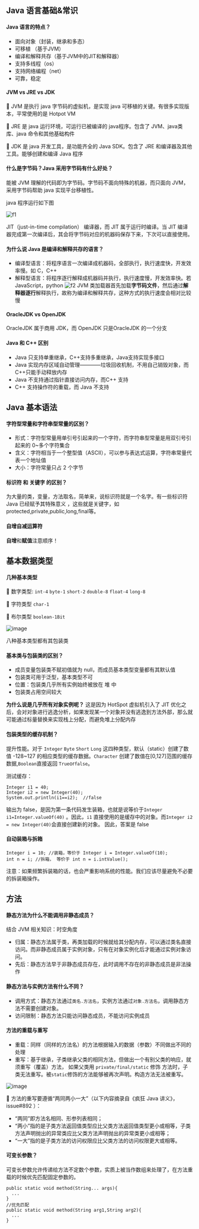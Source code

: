 ## Java 语言基础&常识
#### Java 语言的特点？
- 面向对象（封装，继承和多态）
- 可移植 （基于JVM）
- 编译和解释共存（基于JVM中的JIT和解释器）
- 支持多线程（os）
- 支持网络编程（net）
- 可靠，稳定

#### JVM vs JRE vs JDK
🚩 JVM 是执行 java 字节码的虚拟机，是实现 java 可移植的关键。有很多实现版本，平常使用的是 Hotpot VM

🚩 JRE 是 java 运行环境，可运行已被编译的 java程序。包含了 JVM、java类库、java 命令和其他基础构件

🚩 JDK 是 java 开发工具，是功能齐全的 Java SDK。包含了 JRE 和编译器及其他工具。能够创建和编译 Java 程序

#### 什么是字节码？Java 采用字节码有什么好处？
能被 JVM 理解的代码即为字节码。字节码不面向特殊的机器，而只面向 JVM，采用字节码帮助 java 实现平台移植性。

java 程序运行如下图

![f1](https://javaguide.cn/assets/java%E7%A8%8B%E5%BA%8F%E8%BD%AC%E5%8F%98%E4%B8%BA%E6%9C%BA%E5%99%A8%E4%BB%A3%E7%A0%81%E7%9A%84%E8%BF%87%E7%A8%8B.3af43aee.png)

 JIT（just-in-time compilation） 编译器，而 JIT 属于运行时编译。当 JIT 编译器完成第一次编译后，其会将字节码对应的机器码保存下来，下次可以直接使用。

#### 为什么说 Java 是编译和解释共存的语言？
- 编译型语言：将程序语言一次编译成机器码，全部执行，执行速度快，开发效率慢。如 C，C++
- 解释型语言：将程序逐行解释成机器码并执行，执行速度慢，开发效率快。若 JavaScript，python
![f2](https://javaguide.cn/assets/%E7%BC%96%E8%AF%91%E5%9E%8B%E8%AF%AD%E8%A8%80%E5%92%8C%E8%A7%A3%E9%87%8A%E5%9E%8B%E8%AF%AD%E8%A8%80.9908e5e6.png)
JVM 类加载器首先加载**字节码文件**，然后通过**解释器逐行**解释执行，故称为编译和解释共存，这种方式的执行速度会相对比较慢

#### OracleJDK vs OpenJDK
OracleJDK 属于商用 JDK，而 OpenJDK 只是OracleJDK 的一个分支

#### Java 和 C++ 区别
- Java 只支持单重继承，C++支持多重继承，Java支持实现多接口
- Java 实现内存区域自动管理————垃圾回收机制，不用自己销毁对象，而C++只能手动释放内存
- Java 不支持通过指针直接访问内存，而C++ 支持
- C++ 支持操作符的重载，而 Java 不支持


## Java 基本语法
#### 字符型常量和字符串型常量的区别？
- 形式：字符型常量用单引号引起来的一个字符，而字符串型常量是用双引号引起来的 0~多个字符集合
- 含义：字符相当于一个整型值（ASCII），可以参与表达式运算，字符串常量代表一个地址值
- 大小：字符常量只占 2 个字节

#### 标识符 和 关键字 的区别？
为大量的类，变量，方法取名，简单来，说标识符就是一个名字。有一些标识符 Java 已经赋予其特殊意义
，这些就是关键字，如 protected,private,public,long,final等。

#### 自增自减运算符
**自增**和**赋值**注意顺序！

## 基本数据类型
#### 几种基本类型
🚩 数字类型: `int-4` `byte-1` `short-2` `double-8` `float-4` `long-8`

🚩 字符类型 `char-1`

🚩 布尔类型 `boolean-1Bit`

![image](https://user-images.githubusercontent.com/59677595/174266627-06c1d2be-11fb-4a24-84c7-a578ba199e53.png)

八种基本类型都有其包装类

#### 基本类与包装类的区别？
- 成员变量包装类不赋初值就为 null，而成员基本类型变量都有其默认值
- 包装类可用于泛型，基本类型不可
- 位置：包装类几乎所有实例始终被放在 堆 中
- 包装类占用空间较大

**为什么说是几乎所有对象实例呢？** 这是因为 HotSpot 虚拟机引入了 JIT 优化之后，会对对象进行逃逸分析，如果发现某一个对象并没有逃逸到方法外部，那么就可能通过标量替换来实现栈上分配，而避免堆上分配内存

#### 包装类型的缓存机制？
提升性能。对于 `Integer` `Byte` `Short` `Long` 这四种类型，默认（static）创建了数值 -128~127 的相应类型的缓存数据。`Character` 创建了数值在[0,127]范围的缓存数据,`Boolean`直接返回 `True`or`false`。

测试缓存：
```
Integer i1 = 40;
Integer i2 = new Integer(40);
System.out.println(i1==i2);  //false
```
输出为 false，是因为第一条代码发生装箱，也就是说等价于`Integer i1=Integer.valueOf(40)` 。因此，`i1` 直接使用的是缓存中的对象。而`Integer i2 = new Integer(40)`会直接创建新的对象。
因此，答案是 false

#### 自动装箱与拆箱
```
Integer i = 10; //装箱，等价于 Integer i = Integer.valueOf(10);
int n = i; //拆箱， 等价于 int n = i.intValue();
```
注意：如果频繁拆装箱的话，也会严重影响系统的性能。我们应该尽量避免不必要的拆装箱操作。

## 方法
#### 静态方法为什么不能调用非静态成员？
结合 JVM 相关知识：时空角度
- 归属：静态方法属于类，再类加载的时候就给其分配内存，可以通过类名直接访问。而非静态成员属于实例对象，只有在对象实例化后才能通过实例对象访问。
- 先后：静态方法早于非静态成员存在，此时调用不存在的非静态成员是非法操作

#### 静态方法与实例方法有什么不同？
- 调用方式：静态方法通过`类名.方法名`，实例方法通过`对象.方法名`，调用静态方法不需要创建对象。
- 访问限制：静态方法只能访问静态成员，不能访问实例成员

#### 方法的重载与重写
- 重载：同样（同样的方法名）的方法根据输入的数据（参数）不同做出不同的处理
- 重写：基于继承，子类继承父类的相同方法，但做出一个有别父类的响应，就须重写（覆盖）方法，
如果父类用 `private/final/static` 修饰 方法时，子类无法重写。被`static`修饰的方法能够被再次声明。构造方法无法被重写。

![image](https://user-images.githubusercontent.com/59677595/174264178-bfa3d051-a7b4-4c70-a65f-6a4f19c7aa5a.png)

🚩 方法的重写要遵循“两同两小一大”（以下内容摘录自《疯狂 Java 讲义》，issue#892 ）：
- “两同”即方法名相同、形参列表相同；
- “两小”指的是子类方法返回值类型应比父类方法返回值类型更小或相等，子类方法声明抛出的异常类应比父类方法声明抛出的异常类更小或相等；
- “一大”指的是子类方法的访问权限应比父类方法的访问权限更大或相等。

#### 可变长参数？
可变长参数允许传递给方法不定数个参数，实质上被当作数组来处理了，在方法重载的时候优先匹配固定参数的。
```
public static void method(String... args){
  ...
}
//优先匹配
public static void method(String arg1,String arg2){
  ...
}
```



